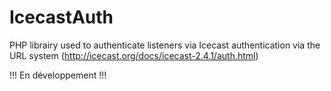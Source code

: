 # IcecastAuth
PHP librairy used to authenticate listeners via Icecast authentication via the URL system (http://icecast.org/docs/icecast-2.4.1/auth.html)

!!! En développement !!!
